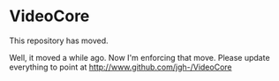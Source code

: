 # VideoCore

This repository has moved.

Well, it moved a while ago. Now I'm enforcing that move. Please update everything to point at http://www.github.com/jgh-/VideoCore

